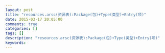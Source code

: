 ```yaml
---
layout: post
title: "resources.arsc(资源表):Package(包)+Type(类型)+Entry(项)"
date: 2015-03-17 20:05:00 
comments: true
categories: []
tags: []
description: "resources.arsc(资源表):Package(包)+Type(类型)+Entry(项)"
keywords: 
---
```





